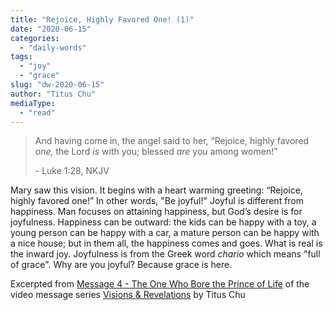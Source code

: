 ```yaml
---
title: "Rejoice, Highly Favored One! (1)"
date: "2020-06-15"
categories: 
  - "daily-words"
tags: 
  - "joy"
  - "grace"
slug: "dw-2020-06-15"
author: "Titus Chu"
mediaType: 
  - "read"
---
```


> And having come in, the angel said to her, “Rejoice, highly favored _one,_ the Lord _is_ with you; blessed _are_ you among women!”
> 
> \- Luke 1:28, NKJV

Mary saw this vision. It begins with a heart warming greeting: “Rejoice, highly favored one!” In other words, "Be joyful!" Joyful is different from happiness. Man focuses on attaining happiness, but God’s desire is for joyfulness. Happiness can be outward: the kids can be happy with a toy, a young person can be happy with a car, a mature person can be happy with a nice house; but in them all, the happiness comes and goes. What is real is the inward joy. Joyfulness is from the Greek word _chario_ which means "full of grace". Why are you joyful? Because grace is here.

Excerpted from [Message 4 - The One Who Bore the Prince of Life](https://youtu.be/vX3m7YfIBW4?t=1346) of the video message series [Visions & Revelations](http://english.thechurchincleveland.org/virtual-lords-day.html) by Titus Chu

